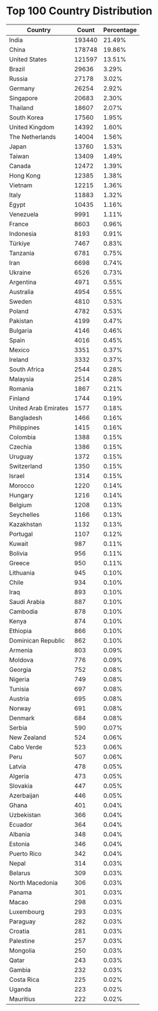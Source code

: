 # Top 100 Country Distribution
| Country | Count | Percentage |
|----|----|----|
| India | 193440 | 21.49% |
| China | 178748 | 19.86% |
| United States | 121597 | 13.51% |
| Brazil | 29636 | 3.29% |
| Russia | 27178 | 3.02% |
| Germany | 26254 | 2.92% |
| Singapore | 20683 | 2.30% |
| Thailand | 18607 | 2.07% |
| South Korea | 17560 | 1.95% |
| United Kingdom | 14392 | 1.60% |
| The Netherlands | 14004 | 1.56% |
| Japan | 13760 | 1.53% |
| Taiwan | 13409 | 1.49% |
| Canada | 12472 | 1.39% |
| Hong Kong | 12385 | 1.38% |
| Vietnam | 12215 | 1.36% |
| Italy | 11883 | 1.32% |
| Egypt | 10435 | 1.16% |
| Venezuela | 9991 | 1.11% |
| France | 8603 | 0.96% |
| Indonesia | 8193 | 0.91% |
| Türkiye | 7467 | 0.83% |
| Tanzania | 6781 | 0.75% |
| Iran | 6698 | 0.74% |
| Ukraine | 6526 | 0.73% |
| Argentina | 4971 | 0.55% |
| Australia | 4954 | 0.55% |
| Sweden | 4810 | 0.53% |
| Poland | 4782 | 0.53% |
| Pakistan | 4199 | 0.47% |
| Bulgaria | 4146 | 0.46% |
| Spain | 4016 | 0.45% |
| Mexico | 3351 | 0.37% |
| Ireland | 3332 | 0.37% |
| South Africa | 2544 | 0.28% |
| Malaysia | 2514 | 0.28% |
| Romania | 1867 | 0.21% |
| Finland | 1744 | 0.19% |
| United Arab Emirates | 1577 | 0.18% |
| Bangladesh | 1466 | 0.16% |
| Philippines | 1415 | 0.16% |
| Colombia | 1388 | 0.15% |
| Czechia | 1386 | 0.15% |
| Uruguay | 1372 | 0.15% |
| Switzerland | 1350 | 0.15% |
| Israel | 1314 | 0.15% |
| Morocco | 1220 | 0.14% |
| Hungary | 1216 | 0.14% |
| Belgium | 1208 | 0.13% |
| Seychelles | 1166 | 0.13% |
| Kazakhstan | 1132 | 0.13% |
| Portugal | 1107 | 0.12% |
| Kuwait | 987 | 0.11% |
| Bolivia | 956 | 0.11% |
| Greece | 950 | 0.11% |
| Lithuania | 945 | 0.10% |
| Chile | 934 | 0.10% |
| Iraq | 893 | 0.10% |
| Saudi Arabia | 887 | 0.10% |
| Cambodia | 878 | 0.10% |
| Kenya | 874 | 0.10% |
| Ethiopia | 866 | 0.10% |
| Dominican Republic | 862 | 0.10% |
| Armenia | 803 | 0.09% |
| Moldova | 776 | 0.09% |
| Georgia | 752 | 0.08% |
| Nigeria | 749 | 0.08% |
| Tunisia | 697 | 0.08% |
| Austria | 695 | 0.08% |
| Norway | 691 | 0.08% |
| Denmark | 684 | 0.08% |
| Serbia | 590 | 0.07% |
| New Zealand | 524 | 0.06% |
| Cabo Verde | 523 | 0.06% |
| Peru | 507 | 0.06% |
| Latvia | 478 | 0.05% |
| Algeria | 473 | 0.05% |
| Slovakia | 447 | 0.05% |
| Azerbaijan | 446 | 0.05% |
| Ghana | 401 | 0.04% |
| Uzbekistan | 366 | 0.04% |
| Ecuador | 364 | 0.04% |
| Albania | 348 | 0.04% |
| Estonia | 346 | 0.04% |
| Puerto Rico | 342 | 0.04% |
| Nepal | 314 | 0.03% |
| Belarus | 309 | 0.03% |
| North Macedonia | 306 | 0.03% |
| Panama | 301 | 0.03% |
| Macao | 298 | 0.03% |
| Luxembourg | 293 | 0.03% |
| Paraguay | 282 | 0.03% |
| Croatia | 281 | 0.03% |
| Palestine | 257 | 0.03% |
| Mongolia | 250 | 0.03% |
| Qatar | 243 | 0.03% |
| Gambia | 232 | 0.03% |
| Costa Rica | 225 | 0.02% |
| Uganda | 223 | 0.02% |
| Mauritius | 222 | 0.02% |
